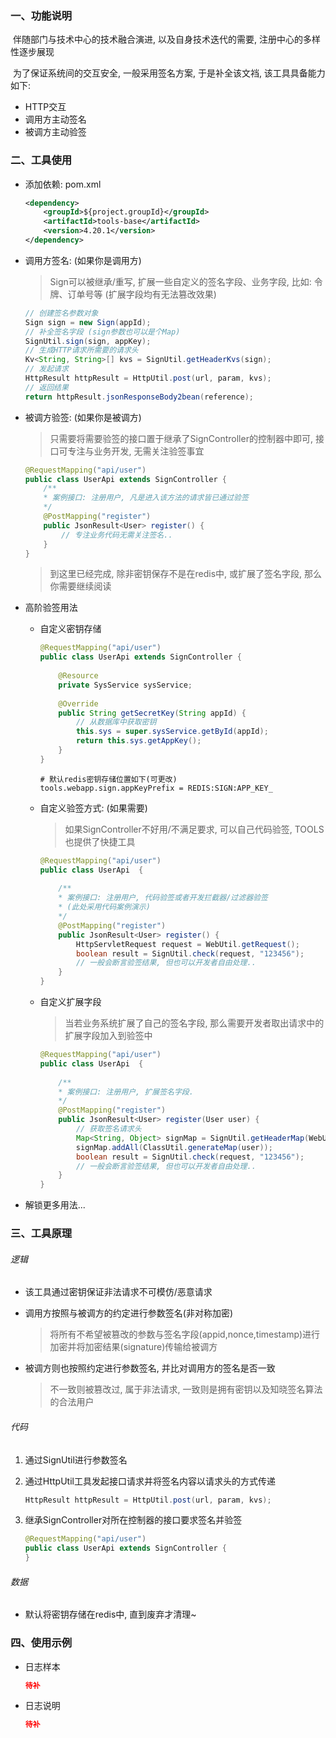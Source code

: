 ### 一、功能说明

​		伴随部门与技术中心的技术融合演进, 以及自身技术迭代的需要, 注册中心的多样性逐步展现

​		为了保证系统间的交互安全, 一般采用签名方案, 于是补全该文裆, 该工具具备能力如下: 

- HTTP交互
- 调用方主动签名
- 被调方主动验签



### 二、工具使用

- 添加依赖: pom.xml

  ```xml
  <dependency>
      <groupId>${project.groupId}</groupId>
      <artifactId>tools-base</artifactId>
      <version>4.20.1</version>
  </dependency>
  ```



- 调用方签名: (如果你是调用方)

  > Sign可以被继承/重写, 扩展一些自定义的签名字段、业务字段, 比如: 令牌、订单号等 (扩展字段均有无法篡改效果)
  
  ```java
  // 创建签名参数对象
  Sign sign = new Sign(appId);
  // 补全签名字段 (sign参数也可以是个Map)
  SignUtil.sign(sign, appKey);
  // 生成HTTP请求所需要的请求头
  Kv<String, String>[] kvs = SignUtil.getHeaderKvs(sign);
  // 发起请求
  HttpResult httpResult = HttpUtil.post(url, param, kvs);
  // 返回结果
  return httpResult.jsonResponseBody2bean(reference);
  ```


- 被调方验签: (如果你是被调方)

  > 只需要将需要验签的接口置于继承了SignController的控制器中即可, 接口可专注与业务开发, 无需关注验签事宜

  ```java
  @RequestMapping("api/user")
  public class UserApi extends SignController {   
      /**
      * 案例接口: 注册用户, 凡是进入该方法的请求皆已通过验签
      */
      @PostMapping("register")
      public JsonResult<User> register() {
          // 专注业务代码无需关注签名..
      }
  }
  ```

  > 到这里已经完成, 除非密钥保存不是在redis中, 或扩展了签名字段, 那么你需要继续阅读

- 高阶验签用法

  - 自定义密钥存储

    ```java
    @RequestMapping("api/user")
    public class UserApi extends SignController {
        
        @Resource
        private SysService sysService;
        
        @Override
        public String getSecretKey(String appId) {
            // 从数据库中获取密钥
            this.sys = super.sysService.getById(appId);
            return this.sys.getAppKey();
        }
    }
    ```

    ```properties
    # 默认redis密钥存储位置如下(可更改)
    tools.webapp.sign.appKeyPrefix = REDIS:SIGN:APP_KEY_
    ```

    

  - 自定义验签方式: (如果需要)

    >如果SignController不好用/不满足要求, 可以自己代码验签, TOOLS也提供了快捷工具

    ```java
    @RequestMapping("api/user")
    public class UserApi  {
           
        /**
        * 案例接口: 注册用户, 代码验签或者开发拦截器/过滤器验签
        * (此处采用代码案例演示)
        */
        @PostMapping("register")
        public JsonResult<User> register() {
            HttpServletRequest request = WebUtil.getRequest();
            boolean result = SignUtil.check(request, "123456");
            // 一般会断言验签结果, 但也可以开发者自由处理..
        }
    }
    ```

  - 自定义扩展字段

    > 当若业务系统扩展了自己的签名字段, 那么需要开发者取出请求中的扩展字段加入到验签中

    ```java
    @RequestMapping("api/user")
    public class UserApi  {
           
        /**
        * 案例接口: 注册用户, 扩展签名字段.
        */
        @PostMapping("register")
        public JsonResult<User> register(User user) {
            // 获取签名请求头
            Map<String, Object> signMap = SignUtil.getHeaderMap(WebUtil.getRequest());
            signMap.addAll(ClassUtil.generateMap(user));
            boolean result = SignUtil.check(request, "123456");
            // 一般会断言验签结果, 但也可以开发者自由处理..
        }
    }
    ```

- 解锁更多用法...





### 三、工具原理

###### 逻辑

- 该工具通过密钥保证非法请求不可模仿/恶意请求

- 调用方按照与被调方的约定进行参数签名(非对称加密)

  > 将所有不希望被篡改的参数与签名字段(appid,nonce,timestamp)进行加密并将加密结果(signature)传输给被调方

- 被调方则也按照约定进行参数签名, 并比对调用方的签名是否一致

  > 不一致则被篡改过, 属于非法请求, 一致则是拥有密钥以及知晓签名算法的合法用户

###### 代码

1. 通过SignUtil进行参数签名

2. 通过HttpUtil工具发起接口请求并将签名内容以请求头的方式传递

   ```java
   HttpResult httpResult = HttpUtil.post(url, param, kvs);
   ```

3. 继承SignController对所在控制器的接口要求签名并验签

   ```java
   @RequestMapping("api/user")
   public class UserApi extends SignController {
   }
   ```

   



###### 数据

- 默认将密钥存储在redis中, 直到废弃才清理~





### 四、使用示例

- 日志样本

  ```json
  待补
  ```
  
- 日志说明

  ```json
  待补
  ```
  
  

